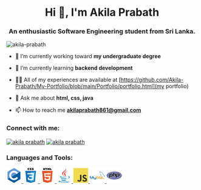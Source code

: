 <h1 align="center">Hi 👋, I'm Akila Prabath</h1>
<h3 align="center">An enthusiastic Software Engineering student from Sri Lanka.</h3>

<p align="left"> <img src="https://komarev.com/ghpvc/?username=akila-prabath&label=Profile%20views&color=0e75b6&style=flat" alt="akila-prabath" /> </p>

- 🔭 I’m currently working toward **my undergraduate degree**

- 🌱 I’m currently learning **backend development**

- 👨‍💻 All of my experiences are available at [https://github.com/Akila-Prabath/My-Portfolio/blob/main/Portfolio/portfolio.html](my portfolio)

- 💬 Ask me about **html, css, java**

- 📫 How to reach me **akilaprabath861@gmail.com**
  

<h3 align="left">Connect with me:</h3>
<p align="left">
<a href="https://fb.com/akila prabath" target="blank"><img align="center" src="https://raw.githubusercontent.com/rahuldkjain/github-profile-readme-generator/master/src/images/icons/Social/facebook.svg" alt="akila prabath" height="30" width="40" /></a>
<a href="https://www.hackerrank.com/akila prabath" target="blank"><img align="center" src="https://raw.githubusercontent.com/rahuldkjain/github-profile-readme-generator/master/src/images/icons/Social/hackerrank.svg" alt="akila prabath" height="30" width="40" /></a>
</p>

<h3 align="left">Languages and Tools:</h3>
<p align="left"> <a href="https://www.cprogramming.com/" target="_blank" rel="noreferrer"> <img src="https://raw.githubusercontent.com/devicons/devicon/master/icons/c/c-original.svg" alt="c" width="40" height="40"/> </a> <a href="https://www.w3schools.com/css/" target="_blank" rel="noreferrer"> <img src="https://raw.githubusercontent.com/devicons/devicon/master/icons/css3/css3-original-wordmark.svg" alt="css3" width="40" height="40"/> </a> <a href="https://www.w3.org/html/" target="_blank" rel="noreferrer"> <img src="https://raw.githubusercontent.com/devicons/devicon/master/icons/html5/html5-original-wordmark.svg" alt="html5" width="40" height="40"/> </a> <a href="https://www.java.com" target="_blank" rel="noreferrer"> <img src="https://raw.githubusercontent.com/devicons/devicon/master/icons/java/java-original.svg" alt="java" width="40" height="40"/> </a> <a href="https://developer.mozilla.org/en-US/docs/Web/JavaScript" target="_blank" rel="noreferrer"> <img src="https://raw.githubusercontent.com/devicons/devicon/master/icons/javascript/javascript-original.svg" alt="javascript" width="40" height="40"/> </a> <a href="https://www.mysql.com/" target="_blank" rel="noreferrer"> <img src="https://raw.githubusercontent.com/devicons/devicon/master/icons/mysql/mysql-original-wordmark.svg" alt="mysql" width="40" height="40"/> </a> <a href="https://www.php.net" target="_blank" rel="noreferrer"> <img src="https://raw.githubusercontent.com/devicons/devicon/master/icons/php/php-original.svg" alt="php" width="40" height="40"/> </a> </p>

<!-- <p>&nbsp;<img align="center" src="https://github-readme-stats.vercel.app/api?username=akila-prabath&show_icons=true&locale=en" alt="akila-prabath" /></p>*/-->
